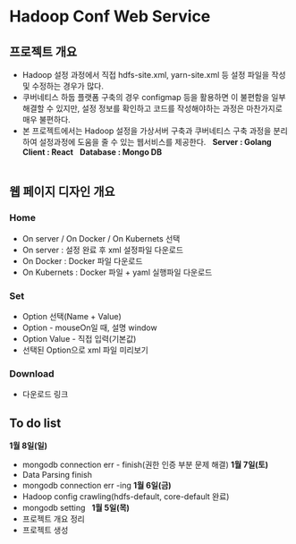 # Hadoop Conf Web Service

## 프로젝트 개요
* Hadoop 설정 과정에서 직접 hdfs-site.xml, yarn-site.xml 등 설정 파일을 작성 및 수정하는 경우가 많다.
* 쿠버네티스 하둡 플랫폼 구축의 경우 configmap 등을 활용하면 이 불편함을 일부 해결할 수 있지만, 설정 정보를 확인하고 코드를 작성해야하는 과정은 마찬가지로 매우 불편하다.
* 본 프로젝트에서는 Hadoop 설정을 가상서버 구축과 쿠버네티스 구축 과정을 분리하여 설정과정에 도움을 줄 수 있는 웹서비스를 제공한다.
&nbsp;
**Server : Golang** &nbsp;
**Client : React** &nbsp;
**Database : Mongo DB** &nbsp;
<br></br>

## 웹 페이지 디자인 개요
### Home
* On server / On Docker / On Kubernets 선택
* On server : 설정 완료 후 xml 설정파일 다운로드 
* On Docker : Docker 파일 다운로드
* On Kubernets : Docker 파일 + yaml 실행파일 다운로드

### Set
* Option 선택(Name + Value)
* Option - mouseOn일 때, 설명 window
* Option Value - 직접 입력(기본값) 
* 선택된 Option으로 xml 파일 미리보기

### Download
* 다운로드 링크

## To do list
**1월 8일(일)**
* mongodb connection err - finish(권한 인증 부분 문제 해결)
**1월 7일(토)**
* Data Parsing finish
* mongodb connection err -ing
**1월 6일(금)**
* Hadoop config crawling(hdfs-default, core-default 완료)
* mongodb setting
&nbsp;
**1월 5일(목)**
* 프로젝트 개요 정리
* 프로젝트 생성

